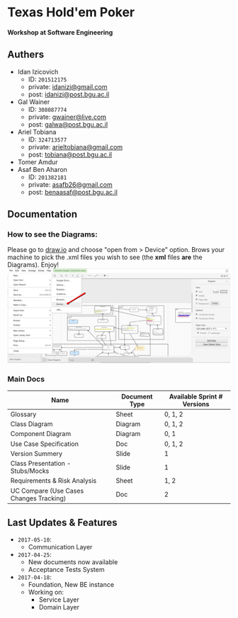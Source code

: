 # Texas Hold'em Poker

#### Workshop at Software Engineering

## Authers
+ Idan Izicovich
  + ID: `201512175`
  + private: <idanizi@gmail.com>
  + post: <idanizi@post.bgu.ac.il>
+ Gal Wainer
  + ID: `308087774`
  + private: <gwainer@live.com>
  + post: <galwa@post.bgu.ac.il>
+ Ariel Tobiana
  + ID: `324713577`
  + private: <arieltobiana@gmail.com>
  + post: <tobiana@post.bgu.ac.il>
+ Tomer Amdur
+ Asaf Ben Aharon
  + ID: `201382181`
  + private: <asafb26@gmail.com>
  + post: <benaasaf@post.bgu.ac.il>

## Documentation

### How to see the Diagrams:
Please go to [draw.io](http://draw.io) and choose "open from > Device" option. Brows your machine to pick the .xml files you wish to see (the **xml** files **are** the Diagrams). Enjoy!
![alt instructions at draw.io](https://raw.githubusercontent.com/WorkshopSE/TexasHoldemPoker.repo/idan_domain_0/Documentation/2017-04-25_1342.png)

### Main Docs
Name | Document Type | Available Sprint # Versions
---- | ------------- | ---------------------------
Glossary | Sheet | 0, 1, 2
Class Diagram | Diagram | 0, 1, 2
Component Diagram | Diagram | 0, 1
Use Case Specification | Doc | 0, 1, 2
Version Summery | Slide | 1
Class Presentation - Stubs/Mocks | Slide | 1
Requirements & Risk Analysis | Sheet | 1, 2
UC Compare (Use Cases Changes Tracking) | Doc | 2

<!--
##### Sub Docs
- Diagrams:
  - [ ] UC001
  - [ ] UC002
  - [ ] UC003
  - [ ] UC004
  - [ ] UC005
  - [ ] UC006
  - [ ] UC007
  - [ ] UC008
  - [ ] UC009
  - [ ] UC010
  - [ ] UC011
  - [ ] UC012
  - [ ] UC013
  - [ ] UC014
  - [ ] UC015
  - [ ] UC016
  - [ ] UC017
  - [ ] UC018
  - [ ] UC019
  - [ ] UC020
  - [ ] UC021
  - [ ] UC022
  - [ ] UC023
  - [ ] UC024
  - [ ] UC025
  - [ ] UC026
  - [ ] UC027
  - [ ] UC028
  - [ ] UC029
  - [ ] UC030
  - [ ] UC031
  - [ ] UC032
  - [ ] UC033
  - [ ] UC034
  - [ ] UC035
  - [ ] UC036
  - [ ] UC037
  - [ ] UC038
  - [ ] UC039
  - [ ] UC040
  - [ ] UC041
  -->

  ## Last Updates & Features
  + `2017-05-10`:
    + Communication Layer
  + `2017-04-25`:
    + New documents now available
    + Acceptance Tests System
  + `2017-04-18`:
    + Foundation, New BE instance
    + Working on:
      + Service Layer
      + Domain Layer
